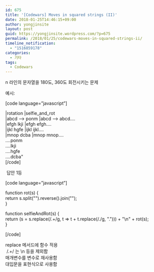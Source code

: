 ```yaml
---
id: 675
title: '[Codewars] Moves in squared strings (II)'
date: 2018-01-25T14:46:15+09:00
author: yongjinsite
layout: post
guid: https://yongjinsite.wordpress.com/?p=675
permalink: /2018/01/25/codewars-moves-in-squared-strings-ii/
timeline_notification:
  - "1516859178"
categories:
  - 기타
tags:
  - Codewars
---
```

n 라인의 문자열을 180도, 360도 회전시키는 문제

예시:

[code language=&#8221;javascript&#8221;]

|rotation |selfie\_and\_rot  
|abcd &#8211;> ponm |abcd &#8211;> abcd&#8230;.  
|efgh lkji |efgh efgh&#8230;.  
|ijkl hgfe |ijkl ijkl&#8230;.  
|mnop dcba |mnop mnop&#8230;.  
&#8230;.ponm  
&#8230;.lkji  
&#8230;.hgfe  
&#8230;.dcba"  
[/code]

<div>
   답안 1등
</div>

[code language=&#8221;javascript&#8221;]

function rot(s) {  
return s.split("").reverse().join("");  
}

function selfieAndRot(s) {  
return (s = s.replace(/.+/g, t => t + t.replace(/./g, "."))) + "\n" + rot(s);  
}

[/code]

<div>
  replace 메서드에 함수 적용
</div>

<div>
   /.+/ 는 \n 등을 제외함
</div>

<div>
  매개변수를 변수로 재사용함
</div>

<div>
  대입문을 표현식으로 사용함
</div>